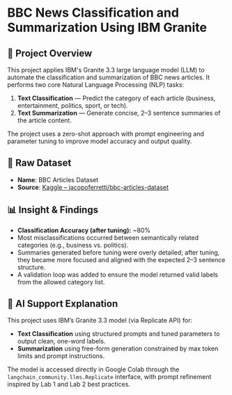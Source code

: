 # BBC News Classification and Summarization Using IBM Granite

## 📌 Project Overview
This project applies IBM's Granite 3.3 large language model (LLM) to automate the classification and summarization of BBC news articles. It performs two core Natural Language Processing (NLP) tasks:

1. **Text Classification** — Predict the category of each article (business, entertainment, politics, sport, or tech).
2. **Text Summarization** — Generate concise, 2–3 sentence summaries of the article content.

The project uses a zero-shot approach with prompt engineering and parameter tuning to improve model accuracy and output quality.

## 📂 Raw Dataset
- **Name**: BBC Articles Dataset  
- **Source**: [Kaggle – jacopoferretti/bbc-articles-dataset](https://www.kaggle.com/datasets/jacopoferretti/bbc-articles-dataset)

## 📊 Insight & Findings
- **Classification Accuracy (after tuning):** ~80%  
- Most misclassifications occurred between semantically related categories (e.g., business vs. politics).
- Summaries generated before tuning were overly detailed; after tuning, they became more focused and aligned with the expected 2–3 sentence structure.
- A validation loop was added to ensure the model returned valid labels from the allowed category list.

## 🤖 AI Support Explanation
This project uses IBM’s Granite 3.3 model (via Replicate API) for:
- **Text Classification** using structured prompts and tuned parameters to output clean, one-word labels.
- **Summarization** using free-form generation constrained by max token limits and prompt instructions.

The model is accessed directly in Google Colab through the `langchain_community.llms.Replicate` interface, with prompt refinement inspired by Lab 1 and Lab 2 best practices.
